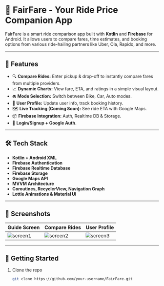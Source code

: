 # 🚕 FairFare - Your Ride Price Companion App

FairFare is a smart ride comparison app built with **Kotlin** and **Firebase** for Android. It allows users to compare fares, time estimates, and booking options from various ride-hailing partners like Uber, Ola, Rapido, and more.

---

## 📱 Features

- 🔍 **Compare Rides:** Enter pickup & drop-off to instantly compare fares from multiple providers.
- 📈 **Dynamic Charts:** View fare, ETA, and ratings in a simple visual layout.
- 🚘 **Mode Selection:** Switch between Bike, Car, Auto modes.
- 👤 **User Profile:** Update user info, track booking history.
- 🗺️ **Live Tracking (Coming Soon):** See ride ETA with Google Maps.
- 📦 **Firebase Integration:** Auth, Realtime DB & Storage.
- 🔐 **Login/Signup + Google Auth.**

---

## 🛠️ Tech Stack

- **Kotlin + Android XML**
- **Firebase Authentication**
- **Firebase Realtime Database**
- **Firebase Storage**
- **Google Maps API**
- **MVVM Architecture**
- **Coroutines, RecyclerView, Navigation Graph**
- **Lottie Animations & Material UI**

---

## 📸 Screenshots

| Guide Screen | Compare Rides | User Profile |
|--------------|---------------|--------------|
| ![screen1](screenshots/onboarding.png) | ![screen2](screenshots/compare.png) | ![screen3](screenshots/profile.png) |

---

## 🚀 Getting Started

1. Clone the repo  
   ```bash
   git clone https://github.com/your-username/FairFare.git
